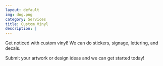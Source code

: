 ```yaml
---
layout: default
img: dog.png
category: Services
title: Custom Vinyl
description: |
---
```



Get noticed with custom vinyl!  We can do stickers, signage, lettering, and decals.
 
Submit your artwork or design ideas and we can get started today!
